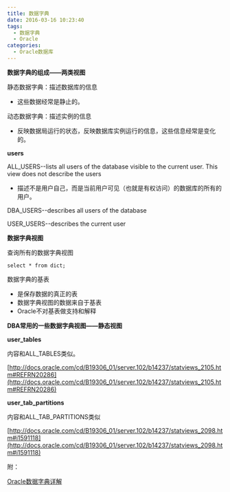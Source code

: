 ```yaml
---
title: 数据字典
date: 2016-03-16 10:23:40
tags:
  - 数据字典
  - Oracle
categories:
  - Oracle数据库
---
```





**数据字典的组成——两类视图**

静态数据字典：描述数据库的信息

- 这些数据经常是静止的。

动态数据字典：描述实例的信息

- 反映数据局运行的状态，反映数据库实例运行的信息，这些信息经常是变化的。

**users**

ALL_USERS--lists all users of the database visible to the current user. This view does not describe the users 

- 描述不是用户自己，而是当前用户可见（也就是有权访问）的数据库的所有的用户。

DBA_USERS--describes all users of the database

USER_USERS--describes the current user



**数据字典视图**

查询所有的数据字典视图

```
select * from dict;
```

数据字典的基表

- 是保存数据的真正的表
- 数据字典视图的数据来自于基表
- Oracle不对基表做支持和解释

**DBA常用的一些数据字典视图——静态视图**

**user_tables**

内容和ALL_TABLES类似。

[http://docs.oracle.com/cd/B19306_01/server.102/b14237/statviews_2105.htm#REFRN20286](http://docs.oracle.com/cd/B19306_01/server.102/b14237/statviews_2105.htm#REFRN20286)

**user_tab_partitions**

内容和ALL_TAB_PARTITIONS类似

[http://docs.oracle.com/cd/B19306_01/server.102/b14237/statviews_2098.htm#i1591118](http://docs.oracle.com/cd/B19306_01/server.102/b14237/statviews_2098.htm#i1591118)



<!--more-->

附：

[Oracle数据字典详解](http://www.360doc.com/content/14/1114/11/17440478_425032377.shtml)